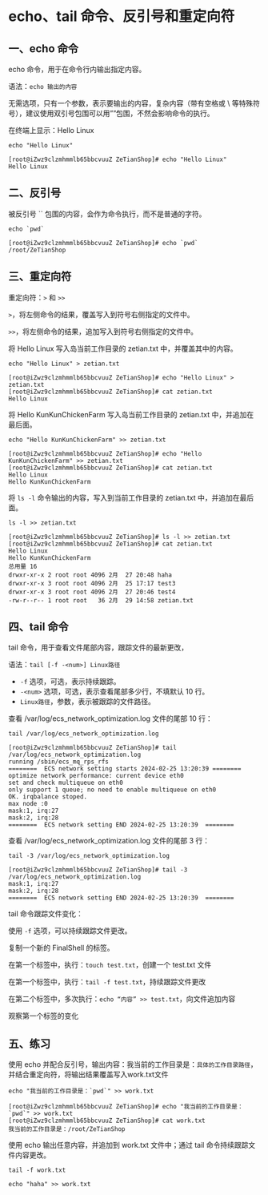 # echo、tail 命令、反引号和重定向符

## 一、echo 命令

echo 命令，用于在命令行内输出指定内容。

语法：`echo 输出的内容`

无需选项，只有一个参数，表示要输出的内容，复杂内容（带有空格或 \ 等特殊符号），建议使用双引号包围可以用””包围，不然会影响命令的执行。

在终端上显示：Hello Linux

```shell
echo "Hello Linux"
```

```shell
[root@iZwz9clzmhmmlb65bbcvuuZ ZeTianShop]# echo "Hello Linux"
Hello Linux
```

## 二、反引号

被反引号 `` 包围的内容，会作为命令执行，而不是普通的字符。

```shell
echo `pwd`
```

```shell
[root@iZwz9clzmhmmlb65bbcvuuZ ZeTianShop]# echo `pwd`
/root/ZeTianShop
```

## 三、重定向符

重定向符：`>` 和 `>>`

`>`，将左侧命令的结果，覆盖写入到符号右侧指定的文件中。

`>>`，将左侧命令的结果，追加写入到符号右侧指定的文件中。

将 Hello Linux 写入岛当前工作目录的 zetian.txt 中，并覆盖其中的内容。

```shell
echo "Hello Linux" > zetian.txt
```

```shell
[root@iZwz9clzmhmmlb65bbcvuuZ ZeTianShop]# echo "Hello Linux" > zetian.txt
[root@iZwz9clzmhmmlb65bbcvuuZ ZeTianShop]# cat zetian.txt
Hello Linux
```

将 Hello KunKunChickenFarm 写入岛当前工作目录的 zetian.txt 中，并追加在最后面。

```shell
echo "Hello KunKunChickenFarm" >> zetian.txt
```

```shell
[root@iZwz9clzmhmmlb65bbcvuuZ ZeTianShop]# echo "Hello KunKunChickenFarm" >> zetian.txt
[root@iZwz9clzmhmmlb65bbcvuuZ ZeTianShop]# cat zetian.txt
Hello Linux
Hello KunKunChickenFarm
```

将 `ls -l` 命令输出的内容，写入到当前工作目录的 zetian.txt 中，并追加在最后面。

```shell
ls -l >> zetian.txt
```

```shell
[root@iZwz9clzmhmmlb65bbcvuuZ ZeTianShop]# ls -l >> zetian.txt
[root@iZwz9clzmhmmlb65bbcvuuZ ZeTianShop]# cat zetian.txt
Hello Linux
Hello KunKunChickenFarm
总用量 16
drwxr-xr-x 2 root root 4096 2月  27 20:48 haha
drwxr-xr-x 3 root root 4096 2月  25 17:17 test3
drwxr-xr-x 3 root root 4096 2月  27 20:46 test4
-rw-r--r-- 1 root root   36 2月  29 14:58 zetian.txt
```

## 四、tail 命令

tail 命令，用于查看文件尾部内容，跟踪文件的最新更改，

语法：`tail [-f -<num>] Linux路径`

- `-f` 选项，可选，表示持续跟踪。
- `-<num>` 选项，可选，表示查看尾部多少行，不填默认 10 行。
- `Linux路径`，参数，表示被跟踪的文件路径。

查看 /var/log/ecs_network_optimization.log 文件的尾部 10 行：

```shell
tail /var/log/ecs_network_optimization.log
```

```shell
[root@iZwz9clzmhmmlb65bbcvuuZ ZeTianShop]# tail /var/log/ecs_network_optimization.log
running /sbin/ecs_mq_rps_rfs
========  ECS network setting starts 2024-02-25 13:20:39 ========
optimize network performance: current device eth0
set and check multiqueue on eth0
only support 1 queue; no need to enable multiqueue on eth0
OK. irqbalance stoped.
max node :0
mask:1, irq:27
mask:2, irq:28
========  ECS network setting END 2024-02-25 13:20:39  ========
```

查看 /var/log/ecs_network_optimization.log 文件的尾部 3 行：

```shell
tail -3 /var/log/ecs_network_optimization.log
```

```shell
[root@iZwz9clzmhmmlb65bbcvuuZ ZeTianShop]# tail -3 /var/log/ecs_network_optimization.log
mask:1, irq:27
mask:2, irq:28
========  ECS network setting END 2024-02-25 13:20:39  ========
```

tail 命令跟踪文件变化：

使用 `-f` 选项，可以持续跟踪文件更改。

复制一个新的 FinalShell 的标签。

在第一个标签中，执行：`touch test.txt`，创建一个 test.txt 文件

在第一个标签中，执行：`tail -f test.txt`，持续跟踪文件更改

在第二个标签中，多次执行：`echo “内容” >> test.txt`，向文件追加内容

观察第一个标签的变化

## 五、练习

使用 echo 并配合反引号，输出内容：我当前的工作目录是：`具体的工作目录路径`，并结合重定向符，将输出结果覆盖写入work.txt文件

```shell
echo "我当前的工作目录是：`pwd`" >> work.txt
```

```shell
[root@iZwz9clzmhmmlb65bbcvuuZ ZeTianShop]# echo "我当前的工作目录是：`pwd`" >> work.txt
[root@iZwz9clzmhmmlb65bbcvuuZ ZeTianShop]# cat work.txt 
我当前的工作目录是：/root/ZeTianShop
```

使用 echo 输出任意内容，并追加到 work.txt 文件中；通过 tail 命令持续跟踪文件内容更改。

```shell
tail -f work.txt

echo "haha" >> work.txt
```


